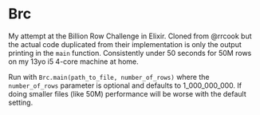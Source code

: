 # Brc

My attempt at the Billion Row Challenge in Elixir. Cloned from @rrcook but the actual code duplicated from their implementation is only the output printing in the `main` function. Consistently under 50 seconds for 50M rows on my 13yo i5 4-core machine at home.

Run with `Brc.main(path_to_file, number_of_rows)` where the `number_of_rows` parameter is optional and defaults to 1_000_000_000. If doing smaller files (like 50M) performance will be worse with the default setting.
